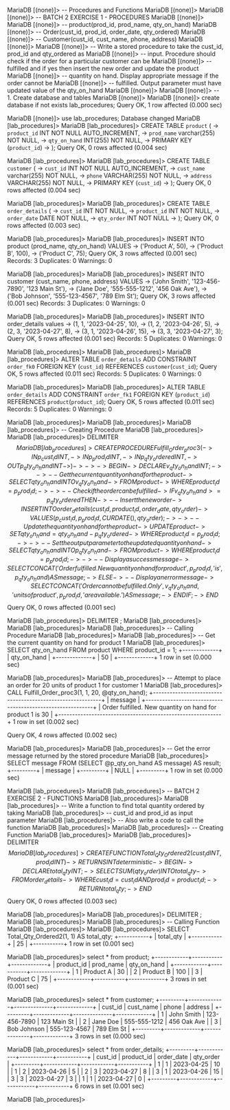MariaDB [(none)]> -- Procedures and Functions
MariaDB [(none)]>
MariaDB [(none)]> -- BATCH 2 EXERCISE 1 - PROCEDURES
MariaDB [(none)]>
MariaDB [(none)]> -- product(prod_id, prod_name, qty_on_hand)
MariaDB [(none)]> -- Order(cust_id, prod_id, order_date, qty_ordered)
MariaDB [(none)]> -- Customer(cust_id, cust_name, phone, address)
MariaDB [(none)]>
MariaDB [(none)]> -- Write a stored procedure to take the cust_id, prod_id and qty_ordered as
MariaDB [(none)]> -- input. Procedure should check if the order for a particular customer can be
MariaDB [(none)]> -- fulfilled and if yes then insert the new order and update the product
MariaDB [(none)]> -- quantity on hand. Display appropriate message if the order cannot be
MariaDB [(none)]> -- fulfilled. Output parameter must have updated value of the qty_on_hand
MariaDB [(none)]>
MariaDB [(none)]> -- 1. Create database and tables
MariaDB [(none)]>
MariaDB [(none)]> create database if not exists lab_procedures;
Query OK, 1 row affected (0.000 sec)

MariaDB [(none)]> use lab_procedures;
Database changed
MariaDB [lab_procedures]>
MariaDB [lab_procedures]> CREATE TABLE `product` (
    -> `product_id` INT NOT NULL AUTO_INCREMENT,
    -> `prod_name` varchar(255) NOT NULL,
    -> `qty_on_hand` INT(255) NOT NULL,
    -> PRIMARY KEY (`product_id`)
    -> );
Query OK, 0 rows affected (0.004 sec)

MariaDB [lab_procedures]>
MariaDB [lab_procedures]> CREATE TABLE `customer` (
    -> `cust_id` INT NOT NULL AUTO_INCREMENT,
    -> `cust_name` varchar(255) NOT NULL,
    -> `phone` VARCHAR(255) NOT NULL,
    -> `address` VARCHAR(255) NOT NULL,
    -> PRIMARY KEY (`cust_id`)
    -> );
Query OK, 0 rows affected (0.004 sec)

MariaDB [lab_procedures]>
MariaDB [lab_procedures]> CREATE TABLE `order_details` (
    -> `cust_id` INT NOT NULL,
    -> `product_id` INT NOT NULL,
    -> `order_date` DATE NOT NULL,
    -> `qty_order` INT NOT NULL
    -> );
Query OK, 0 rows affected (0.003 sec)

MariaDB [lab_procedures]>
MariaDB [lab_procedures]> INSERT INTO product (prod_name, qty_on_hand) VALUES
    ->     ('Product A', 50),
    ->     ('Product B', 100),
    ->     ('Product C', 75);
Query OK, 3 rows affected (0.001 sec)
Records: 3  Duplicates: 0  Warnings: 0

MariaDB [lab_procedures]>
MariaDB [lab_procedures]> INSERT INTO customer (cust_name, phone, address) VALUES
    ->     ('John Smith', '123-456-7890', '123 Main St'),
    ->     ('Jane Doe', '555-555-1212', '456 Oak Ave'),
    ->     ('Bob Johnson', '555-123-4567', '789 Elm St');
Query OK, 3 rows affected (0.001 sec)
Records: 3  Duplicates: 0  Warnings: 0

MariaDB [lab_procedures]>
MariaDB [lab_procedures]> INSERT INTO order_details values
    ->     (1, 1, '2023-04-25', 10),
    ->     (1, 2, '2023-04-26', 5),
    ->     (2, 3, '2023-04-27', 8),
    ->     (3, 1, '2023-04-26', 15),
    ->     (3, 3, '2023-04-27', 3);
Query OK, 5 rows affected (0.001 sec)
Records: 5  Duplicates: 0  Warnings: 0

MariaDB [lab_procedures]>
MariaDB [lab_procedures]>
MariaDB [lab_procedures]> ALTER TABLE `order_details` ADD CONSTRAINT `order_fk0` FOREIGN KEY (`cust_id`) REFERENCES `customer`(`cust_id`);
Query OK, 5 rows affected (0.011 sec)
Records: 5  Duplicates: 0  Warnings: 0

MariaDB [lab_procedures]>
MariaDB [lab_procedures]> ALTER TABLE `order_details` ADD CONSTRAINT `order_fk1` FOREIGN KEY (`product_id`) REFERENCES `product`(`product_id`);
Query OK, 5 rows affected (0.011 sec)
Records: 5  Duplicates: 0  Warnings: 0

MariaDB [lab_procedures]>
MariaDB [lab_procedures]>
MariaDB [lab_procedures]> -- Creating Procedure
MariaDB [lab_procedures]>
MariaDB [lab_procedures]> DELIMITER $$
MariaDB [lab_procedures]> CREATE PROCEDURE Fulfill_Order_proc3 (
    ->     IN p_cust_id INT,
    ->     IN p_prod_id INT,
    ->     IN p_qty_ordered INT,
    ->     OUT p_qty_on_hand INT
    -> )
    ->
    ->
    -> BEGIN
    ->     DECLARE v_qty_on_hand INT;
    ->
    ->     -- Get the current quantity on hand for the product
    ->     SELECT qty_on_hand INTO v_qty_on_hand
    ->     FROM product
    ->     WHERE product_id = p_prod_id;
    ->
    ->     -- Check if the order can be fulfilled
    ->     IF v_qty_on_hand >= p_qty_ordered THEN
    ->         -- Insert the new order
    ->         INSERT INTO order_details (cust_id, product_id, order_date, qty_order)
    ->         VALUES (p_cust_id, p_prod_id, CURDATE(), qty_order);
    ->
    ->         -- Update the quantity on hand for the product
    ->         UPDATE product
    ->         SET qty_on_hand = qty_on_hand - p_qty_ordered
    ->         WHERE product_id = p_prod_id;
    ->
    ->         -- Set the output parameter to the updated quantity on hand
    ->         SELECT qty_on_hand INTO p_qty_on_hand
    ->         FROM product
    ->         WHERE product_id = p_prod_id;
    ->
    ->         -- Display a success message
    ->         SELECT CONCAT('Order fulfilled. New quantity on hand for product ', p_prod_id, ' is ', p_qty_on_hand) AS message;
    ->     ELSE
    ->         -- Display an error message
    ->         SELECT CONCAT('Order cannot be fulfilled. Only ', v_qty_on_hand, ' units of product ', p_prod_id, ' are available.') AS message;
    ->     END IF;
    -> END$$
Query OK, 0 rows affected (0.001 sec)

MariaDB [lab_procedures]> DELIMITER ;
MariaDB [lab_procedures]>
MariaDB [lab_procedures]>
MariaDB [lab_procedures]> -- Calling Procedure
MariaDB [lab_procedures]>
MariaDB [lab_procedures]> -- Get the current quantity on hand for product 1
MariaDB [lab_procedures]> SELECT qty_on_hand FROM product WHERE product_id = 1;
+-------------+
| qty_on_hand |
+-------------+
|          50 |
+-------------+
1 row in set (0.000 sec)

MariaDB [lab_procedures]>
MariaDB [lab_procedures]> -- Attempt to place an order for 20 units of product 1 for customer 1
MariaDB [lab_procedures]> CALL Fulfill_Order_proc3(1, 1, 20, @qty_on_hand);
+-----------------------------------------------------------+
| message                                                   |
+-----------------------------------------------------------+
| Order fulfilled. New quantity on hand for product 1 is 30 |
+-----------------------------------------------------------+
1 row in set (0.002 sec)

Query OK, 4 rows affected (0.002 sec)

MariaDB [lab_procedures]>
MariaDB [lab_procedures]> -- Get the error message returned by the stored procedure
MariaDB [lab_procedures]> SELECT message FROM (SELECT @p_qty_on_hand AS message) AS result;
+---------+
| message |
+---------+
| NULL    |
+---------+
1 row in set (0.000 sec)

MariaDB [lab_procedures]>
MariaDB [lab_procedures]> -- BATCH 2 EXERCISE 2 - FUNCTIONS
MariaDB [lab_procedures]>
MariaDB [lab_procedures]> -- Write a function to find total quantity ordered by taking
MariaDB [lab_procedures]> -- cust_id and prod_id as input parameter
MariaDB [lab_procedures]> -- Also write a code to call the function
MariaDB [lab_procedures]>
MariaDB [lab_procedures]> -- Creating Function
MariaDB [lab_procedures]>
MariaDB [lab_procedures]> DELIMITER $$
MariaDB [lab_procedures]> CREATE FUNCTION Total_Qty_Ordered2(cust_id INT, prod_id INT)
    -> RETURNS INT deterministic
    -> BEGIN
    ->     DECLARE total_qty INT;
    ->     SELECT SUM(qty_order) INTO total_qty
    ->     FROM order_details
    ->     WHERE cust_id = cust_id AND prod_id = product_id;
    ->     RETURN total_qty;
    -> END $$
Query OK, 0 rows affected (0.003 sec)

MariaDB [lab_procedures]>
MariaDB [lab_procedures]> DELIMITER ;
MariaDB [lab_procedures]>
MariaDB [lab_procedures]> -- Calling Function
MariaDB [lab_procedures]>
MariaDB [lab_procedures]> SELECT Total_Qty_Ordered2(1, 1) AS total_qty;
+-----------+
| total_qty |
+-----------+
|        25 |
+-----------+
1 row in set (0.001 sec)

MariaDB [lab_procedures]> select * from product;
+------------+-----------+-------------+
| product_id | prod_name | qty_on_hand |
+------------+-----------+-------------+
|          1 | Product A |          30 |
|          2 | Product B |         100 |
|          3 | Product C |          75 |
+------------+-----------+-------------+
3 rows in set (0.001 sec)

MariaDB [lab_procedures]> select * from customer;
+---------+-------------+--------------+-------------+
| cust_id | cust_name   | phone        | address     |
+---------+-------------+--------------+-------------+
|       1 | John Smith  | 123-456-7890 | 123 Main St |
|       2 | Jane Doe    | 555-555-1212 | 456 Oak Ave |
|       3 | Bob Johnson | 555-123-4567 | 789 Elm St  |
+---------+-------------+--------------+-------------+
3 rows in set (0.000 sec)

MariaDB [lab_procedures]> select * from order_details;
+---------+------------+------------+-----------+
| cust_id | product_id | order_date | qty_order |
+---------+------------+------------+-----------+
|       1 |          1 | 2023-04-25 |        10 |
|       1 |          2 | 2023-04-26 |         5 |
|       2 |          3 | 2023-04-27 |         8 |
|       3 |          1 | 2023-04-26 |        15 |
|       3 |          3 | 2023-04-27 |         3 |
|       1 |          1 | 2023-04-27 |         0 |
+---------+------------+------------+-----------+
6 rows in set (0.001 sec)

MariaDB [lab_procedures]>